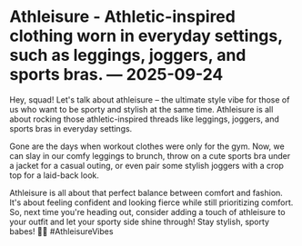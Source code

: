# Athleisure - Athletic-inspired clothing worn in everyday settings, such as leggings, joggers, and sports bras. — 2025-09-24

Hey, squad! Let's talk about athleisure – the ultimate style vibe for those of us who want to be sporty and stylish at the same time. Athleisure is all about rocking those athletic-inspired threads like leggings, joggers, and sports bras in everyday settings. 

Gone are the days when workout clothes were only for the gym. Now, we can slay in our comfy leggings to brunch, throw on a cute sports bra under a jacket for a casual outing, or even pair some stylish joggers with a crop top for a laid-back look. 

Athleisure is all about that perfect balance between comfort and fashion. It's about feeling confident and looking fierce while still prioritizing comfort. So, next time you're heading out, consider adding a touch of athleisure to your outfit and let your sporty side shine through! Stay stylish, sporty babes! 💪👟 #AthleisureVibes